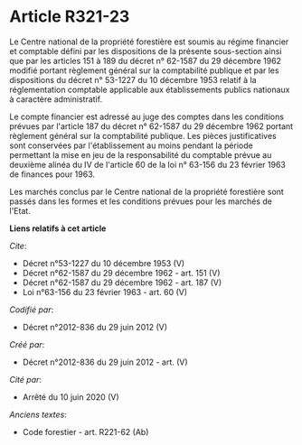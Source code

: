 # Article R321-23

Le Centre national de la propriété forestière est soumis au régime financier et comptable défini par les dispositions de la
présente sous-section ainsi que par les articles 151 à 189 du décret n° 62-1587 du 29 décembre 1962 modifié portant règlement
général sur la comptabilité publique et par les dispositions du décret n° 53-1227 du 10 décembre 1953 relatif à la
réglementation comptable applicable aux établissements publics nationaux à caractère administratif. 

Le compte financier est adressé au juge des comptes dans les conditions prévues par l'article 187 du décret n° 62-1587 du 29
décembre 1962 portant règlement général sur la comptabilité publique. Les pièces justificatives sont conservées par
l'établissement au moins pendant la période permettant la mise en jeu de la responsabilité du comptable prévue au deuxième
alinéa du IV de l'article 60 de la loi n° 63-156 du 23 février 1963 de finances pour 1963. 

Les marchés conclus par le Centre national de la propriété forestière sont passés dans les formes et les conditions prévues
pour les marchés de l'Etat.

**Liens relatifs à cet article**

_Cite_:

  - Décret n°53-1227 du 10 décembre 1953 (V)
  - Décret n°62-1587 du 29 décembre 1962 - art. 151 (V)
  - Décret n°62-1587 du 29 décembre 1962 - art. 187 (V)
  - Loi n°63-156 du 23 février 1963 - art. 60 (V)

_Codifié par_:

  - Décret n°2012-836 du 29 juin 2012 (V)

_Créé par_:

  - Décret n°2012-836 du 29 juin 2012 - art. (V)

_Cité par_:

  - Arrêté du 10 juin 2020 (V)

_Anciens textes_:

  - Code forestier - art. R221-62 (Ab)
